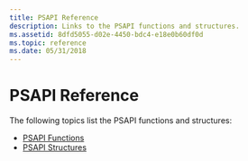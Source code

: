```yaml
---
title: PSAPI Reference
description: Links to the PSAPI functions and structures.
ms.assetid: 8dfd5055-d02e-4450-bdc4-e18e0b60df0d
ms.topic: reference
ms.date: 05/31/2018
---
```


# PSAPI Reference

The following topics list the PSAPI functions and structures:

-   [PSAPI Functions](psapi-functions.md)
-   [PSAPI Structures](psapi-structures.md)

 

 




